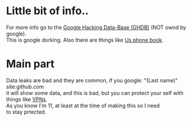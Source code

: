 # Little bit of info..
For more info go to the [Google Hacking Data-Base (GHDB)](https://www.exploit-db.com/google-hacking-database) (NOT ownd by google). <br />
This is google dorking.
 Also there are things like [Us phone book](https://usphonebook.com). <br />
# Main part
Data leaks are bad and they are common, if you google: "(Last name)" site:github.com <br />
it will show some data, and this is bad, but you can protect your self with <br />
things like [VPNs](https://www.google.com/search?client=firefox-b-1-d&q=VPNs). <br />
As you know I'm 11, at least at the time of making this so I need <br />
to stay prtected.
